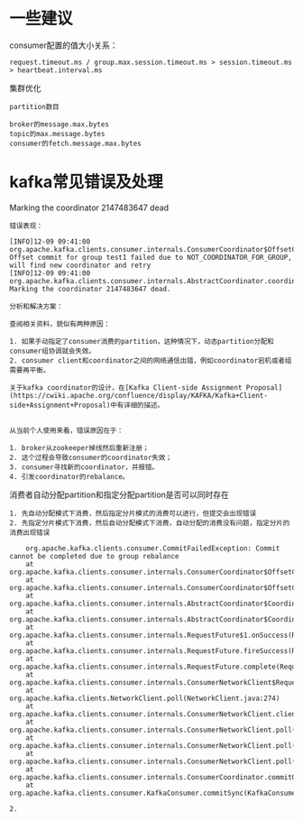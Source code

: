 
一些建议
=========

consumer配置的值大小关系：

	request.timeout.ms / group.max.session.timeout.ms > session.timeout.ms > heartbeat.interval.ms

集群优化


	partition数目

	broker的message.max.bytes
	topic的max.message.bytes
	consumer的fetch.message.max.bytes



kafka常见错误及处理
=================


Marking the coordinator 2147483647 dead

	错误表现：

	[INFO]12-09 09:41:00 org.apache.kafka.clients.consumer.internals.ConsumerCoordinator$OffsetCommitResponseHandler.handle(ConsumerCoordinator.java:542)  Offset commit for group test1 failed due to NOT_COORDINATOR_FOR_GROUP, will find new coordinator and retry
	[INFO]12-09 09:41:00 org.apache.kafka.clients.consumer.internals.AbstractCoordinator.coordinatorDead(AbstractCoordinator.java:529)  Marking the coordinator 2147483647 dead.

	分析和解决方案：

	查阅相关资料，貌似有两种原因：

	1. 如果手动指定了consumer消费的partition，这种情况下，动态partition分配和consumer组协调就会失效。
	2. consumer client和coordinator之间的网络通信出错，例如coordinator宕机或者组需要再平衡。

	关于kafka coordinator的设计，在[Kafka Client-side Assignment Proposal](https://cwiki.apache.org/confluence/display/KAFKA/Kafka+Client-side+Assignment+Proposal)中有详细的描述。


	从当前个人使用来看，错误原因在于：

	1. broker从zookeeper掉线然后重新注册；
	2. 这个过程会导致consumer的coordinator失效；
	3. consumer寻找新的coordinator，并报错。
	4. 引发coordinator的rebalance。


消费者自动分配partition和指定分配partition是否可以同时存在


	1. 先自动分配模式下消费，然后指定分片模式的消费可以进行，但提交会出现错误
	2. 先指定分片模式下消费，然后自动分配模式下消费，自动分配的消费没有问题，指定分片的消费出现错误

		org.apache.kafka.clients.consumer.CommitFailedException: Commit cannot be completed due to group rebalance
		at org.apache.kafka.clients.consumer.internals.ConsumerCoordinator$OffsetCommitResponseHandler.handle(ConsumerCoordinator.java:552)
		at org.apache.kafka.clients.consumer.internals.ConsumerCoordinator$OffsetCommitResponseHandler.handle(ConsumerCoordinator.java:493)
		at org.apache.kafka.clients.consumer.internals.AbstractCoordinator$CoordinatorResponseHandler.onSuccess(AbstractCoordinator.java:665)
		at org.apache.kafka.clients.consumer.internals.AbstractCoordinator$CoordinatorResponseHandler.onSuccess(AbstractCoordinator.java:644)
		at org.apache.kafka.clients.consumer.internals.RequestFuture$1.onSuccess(RequestFuture.java:167)
		at org.apache.kafka.clients.consumer.internals.RequestFuture.fireSuccess(RequestFuture.java:133)
		at org.apache.kafka.clients.consumer.internals.RequestFuture.complete(RequestFuture.java:107)
		at org.apache.kafka.clients.consumer.internals.ConsumerNetworkClient$RequestFutureCompletionHandler.onComplete(ConsumerNetworkClient.java:380)
		at org.apache.kafka.clients.NetworkClient.poll(NetworkClient.java:274)
		at org.apache.kafka.clients.consumer.internals.ConsumerNetworkClient.clientPoll(ConsumerNetworkClient.java:320)
		at org.apache.kafka.clients.consumer.internals.ConsumerNetworkClient.poll(ConsumerNetworkClient.java:213)
		at org.apache.kafka.clients.consumer.internals.ConsumerNetworkClient.poll(ConsumerNetworkClient.java:193)
		at org.apache.kafka.clients.consumer.internals.ConsumerNetworkClient.poll(ConsumerNetworkClient.java:163)
		at org.apache.kafka.clients.consumer.internals.ConsumerCoordinator.commitOffsetsSync(ConsumerCoordinator.java:358)
		at org.apache.kafka.clients.consumer.KafkaConsumer.commitSync(KafkaConsumer.java:968)

	2. 